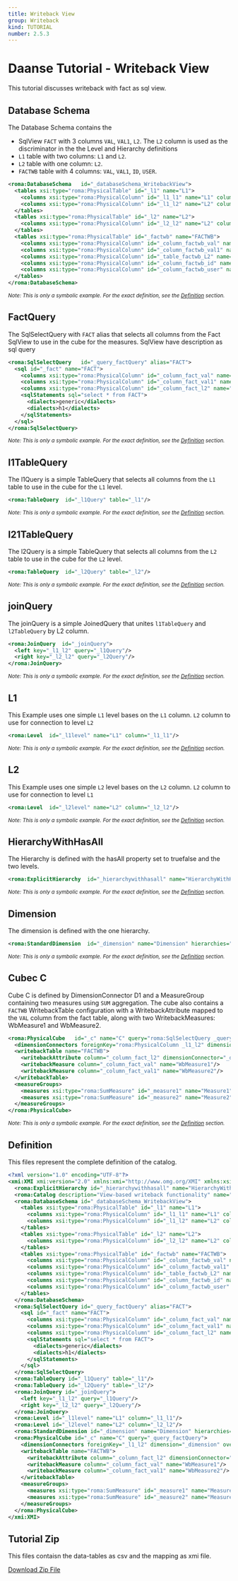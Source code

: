 ```yaml
---
title: Writeback View
group: Writeback
kind: TUTORIAL
number: 2.5.3
---
```

# Daanse Tutorial - Writeback View

This tutorial discusses writeback with fact as sql view.


## Database Schema

The Database Schema contains the
- SqlView `FACT` with 3 columns `VAL`, `VAL1`, `L2`. The `L2` column is used as the discriminator in the the Level and Hierarchy definitions
- `L1` table with two columns: `L1` and `L2`.
- `L2` table with one column: `L2`.
- `FACTWB` table with 4 columns: `VAL`, `VAL1`, `ID`, `USER`.


```xml
<roma:DatabaseSchema   id="_databaseSchema_WritebackView">
  <tables xsi:type="roma:PhysicalTable" id="_l1" name="L1">
    <columns xsi:type="roma:PhysicalColumn" id="_l1_l1" name="L1" columnSize="100"/>
    <columns xsi:type="roma:PhysicalColumn" id="_l1_l2" name="L2" columnSize="100"/>
  </tables>
  <tables xsi:type="roma:PhysicalTable" id="_l2" name="L2">
    <columns xsi:type="roma:PhysicalColumn" id="_l2_l2" name="L2" columnSize="100"/>
  </tables>
  <tables xsi:type="roma:PhysicalTable" id="_factwb" name="FACTWB">
    <columns xsi:type="roma:PhysicalColumn" id="_column_factwb_val" name="VAL" type="Integer"/>
    <columns xsi:type="roma:PhysicalColumn" id="_column_factwb_val1" name="VAL1" type="Integer"/>
    <columns xsi:type="roma:PhysicalColumn" id="_table_factwb_L2" name="L2" columnSize="100"/>
    <columns xsi:type="roma:PhysicalColumn" id="_column_factwb_id" name="ID" columnSize="100"/>
    <columns xsi:type="roma:PhysicalColumn" id="_column_factwb_user" name="USER" columnSize="100"/>
  </tables>
</roma:DatabaseSchema>

```
*<small>Note: This is only a symbolic example. For the exact definition, see the [Definition](#definition) section.</small>*
## FactQuery

The SqlSelectQuery with `FACT` alias that selects all columns from the Fact SqlView to use in the cube for the measures. SqlView have description as sql query


```xml
<roma:SqlSelectQuery   id="_query_factQuery" alias="FACT">
  <sql id="_fact" name="FACT">
    <columns xsi:type="roma:PhysicalColumn" id="_column_fact_val" name="VAL" type="Integer"/>
    <columns xsi:type="roma:PhysicalColumn" id="_column_fact_val1" name="VAL1" type="Integer"/>
    <columns xsi:type="roma:PhysicalColumn" id="_column_fact_l2" name="L2" columnSize="100"/>
    <sqlStatements sql="select * from FACT">
      <dialects>generic</dialects>
      <dialects>h1</dialects>
    </sqlStatements>
  </sql>
</roma:SqlSelectQuery>

```
*<small>Note: This is only a symbolic example. For the exact definition, see the [Definition](#definition) section.</small>*
## l1TableQuery

The l1Query is a simple TableQuery that selects all columns from the `L1` table to use in the cube for the `L1` level.


```xml
<roma:TableQuery  id="_l1Query" table="_l1"/>

```
*<small>Note: This is only a symbolic example. For the exact definition, see the [Definition](#definition) section.</small>*
## l21TableQuery

The l2Query is a simple TableQuery that selects all columns from the `L2` table to use in the cube for the `L2` level.


```xml
<roma:TableQuery  id="_l2Query" table="_l2"/>

```
*<small>Note: This is only a symbolic example. For the exact definition, see the [Definition](#definition) section.</small>*
## joinQuery

The joinQuery is a simple JoinedQuery that unites `l1TableQuery` and `l2TableQuery` by L2 column.


```xml
<roma:JoinQuery  id="_joinQuery">
  <left key="_l1_l2" query="_l1Query"/>
  <right key="_l2_l2" query="_l2Query"/>
</roma:JoinQuery>

```
*<small>Note: This is only a symbolic example. For the exact definition, see the [Definition](#definition) section.</small>*
## L1

This Example uses one simple `L1` level bases on the `L1` column. `L2` column to use for connection to level `L2`


```xml
<roma:Level  id="_l1level" name="L1" column="_l1_l1"/>

```
*<small>Note: This is only a symbolic example. For the exact definition, see the [Definition](#definition) section.</small>*
## L2

This Example uses one simple `L2` level bases on the `L2` column. `L2` column to use for connection to level `L1`


```xml
<roma:Level  id="_l2level" name="L2" column="_l2_l2"/>

```
*<small>Note: This is only a symbolic example. For the exact definition, see the [Definition](#definition) section.</small>*
## HierarchyWithHasAll

The Hierarchy is defined with the hasAll property set to truefalse and the two levels.


```xml
<roma:ExplicitHierarchy  id="_hierarchywithhasall" name="HierarchyWithHasAll" primaryKey="_l1_l2" query="_joinQuery" levels="_l1level _l2level"/>

```
*<small>Note: This is only a symbolic example. For the exact definition, see the [Definition](#definition) section.</small>*
## Dimension

The dimension is defined with the one hierarchy.


```xml
<roma:StandardDimension  id="_dimension" name="Dimension" hierarchies="roma:ExplicitHierarchy _hierarchywithhasall"/>

```
*<small>Note: This is only a symbolic example. For the exact definition, see the [Definition](#definition) section.</small>*
## Cubec C 

Cube C is defined by DimensionConnector D1 and a MeasureGroup containing two measures using `SUM` aggregation.
The cube also contains a `FACTWB` WritebackTable configuration with a WritebackAttribute mapped to the `VAL` column from the fact table, along with two WritebackMeasures: WbMeasure1 and WbMeasure2.


```xml
<roma:PhysicalCube   id="_c" name="C" query="roma:SqlSelectQuery _query_factQuery">
  <dimensionConnectors foreignKey="roma:PhysicalColumn _l1_l2" dimension="roma:StandardDimension _dimension" overrideDimensionName="D1" id="_d1"/>
  <writebackTable name="FACTWB">
    <writebackAttribute column="_column_fact_l2" dimensionConnector="_d1"/>
    <writebackMeasure column="_column_fact_val" name="WbMeasure1"/>
    <writebackMeasure column="_column_fact_val1" name="WbMeasure2"/>
  </writebackTable>
  <measureGroups>
    <measures xsi:type="roma:SumMeasure" id="_measure1" name="Measure1" column="_column_fact_val"/>
    <measures xsi:type="roma:SumMeasure" id="_measure2" name="Measure2" column="_column_fact_val1"/>
  </measureGroups>
</roma:PhysicalCube>

```
*<small>Note: This is only a symbolic example. For the exact definition, see the [Definition](#definition) section.</small>*

## Definition

This files represent the complete definition of the catalog.

```xml
<?xml version="1.0" encoding="UTF-8"?>
<xmi:XMI xmi:version="2.0" xmlns:xmi="http://www.omg.org/XMI" xmlns:xsi="http://www.w3.org/2001/XMLSchema-instance" xmlns:roma="https://www.daanse.org/spec/org.eclipse.daanse.rolap.mapping">
  <roma:ExplicitHierarchy id="_hierarchywithhasall" name="HierarchyWithHasAll" primaryKey="_l1_l2" query="_joinQuery" levels="_l1level _l2level"/>
  <roma:Catalog description="View-based writeback functionality" name="Daanse Tutorial - Writeback View" cubes="_c" dbschemas="_databaseSchema_WritebackView"/>
  <roma:DatabaseSchema id="_databaseSchema_WritebackView">
    <tables xsi:type="roma:PhysicalTable" id="_l1" name="L1">
      <columns xsi:type="roma:PhysicalColumn" id="_l1_l1" name="L1" columnSize="100"/>
      <columns xsi:type="roma:PhysicalColumn" id="_l1_l2" name="L2" columnSize="100"/>
    </tables>
    <tables xsi:type="roma:PhysicalTable" id="_l2" name="L2">
      <columns xsi:type="roma:PhysicalColumn" id="_l2_l2" name="L2" columnSize="100"/>
    </tables>
    <tables xsi:type="roma:PhysicalTable" id="_factwb" name="FACTWB">
      <columns xsi:type="roma:PhysicalColumn" id="_column_factwb_val" name="VAL" type="Integer"/>
      <columns xsi:type="roma:PhysicalColumn" id="_column_factwb_val1" name="VAL1" type="Integer"/>
      <columns xsi:type="roma:PhysicalColumn" id="_table_factwb_L2" name="L2" columnSize="100"/>
      <columns xsi:type="roma:PhysicalColumn" id="_column_factwb_id" name="ID" columnSize="100"/>
      <columns xsi:type="roma:PhysicalColumn" id="_column_factwb_user" name="USER" columnSize="100"/>
    </tables>
  </roma:DatabaseSchema>
  <roma:SqlSelectQuery id="_query_factQuery" alias="FACT">
    <sql id="_fact" name="FACT">
      <columns xsi:type="roma:PhysicalColumn" id="_column_fact_val" name="VAL" type="Integer"/>
      <columns xsi:type="roma:PhysicalColumn" id="_column_fact_val1" name="VAL1" type="Integer"/>
      <columns xsi:type="roma:PhysicalColumn" id="_column_fact_l2" name="L2" columnSize="100"/>
      <sqlStatements sql="select * from FACT">
        <dialects>generic</dialects>
        <dialects>h1</dialects>
      </sqlStatements>
    </sql>
  </roma:SqlSelectQuery>
  <roma:TableQuery id="_l1Query" table="_l1"/>
  <roma:TableQuery id="_l2Query" table="_l2"/>
  <roma:JoinQuery id="_joinQuery">
    <left key="_l1_l2" query="_l1Query"/>
    <right key="_l2_l2" query="_l2Query"/>
  </roma:JoinQuery>
  <roma:Level id="_l1level" name="L1" column="_l1_l1"/>
  <roma:Level id="_l2level" name="L2" column="_l2_l2"/>
  <roma:StandardDimension id="_dimension" name="Dimension" hierarchies="_hierarchywithhasall"/>
  <roma:PhysicalCube id="_c" name="C" query="_query_factQuery">
    <dimensionConnectors foreignKey="_l1_l2" dimension="_dimension" overrideDimensionName="D1" id="_d1"/>
    <writebackTable name="FACTWB">
      <writebackAttribute column="_column_fact_l2" dimensionConnector="_d1"/>
      <writebackMeasure column="_column_fact_val" name="WbMeasure1"/>
      <writebackMeasure column="_column_fact_val1" name="WbMeasure2"/>
    </writebackTable>
    <measureGroups>
      <measures xsi:type="roma:SumMeasure" id="_measure1" name="Measure1" column="_column_fact_val"/>
      <measures xsi:type="roma:SumMeasure" id="_measure2" name="Measure2" column="_column_fact_val1"/>
    </measureGroups>
  </roma:PhysicalCube>
</xmi:XMI>

```



## Tutorial Zip
This files contaisn the data-tables as csv and the mapping as xmi file.

<a href="./zip/tutorial.writeback.view.zip" download>Download Zip File</a>
